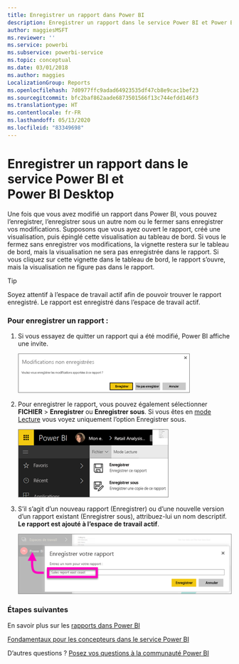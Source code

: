 ```yaml
---
title: Enregistrer un rapport dans Power BI
description: Enregistrer un rapport dans le service Power BI et Power BI Desktop
author: maggiesMSFT
ms.reviewer: ''
ms.service: powerbi
ms.subservice: powerbi-service
ms.topic: conceptual
ms.date: 03/01/2018
ms.author: maggies
LocalizationGroup: Reports
ms.openlocfilehash: 7d0977ffc9adad64923535df47cb8e9cac1bef23
ms.sourcegitcommit: bfc2baf862aade6873501566f13c744efdd146f3
ms.translationtype: HT
ms.contentlocale: fr-FR
ms.lasthandoff: 05/13/2020
ms.locfileid: "83349698"
---
```

# <a name="save-a-report-in-power-bi-service-and-power-bi-desktop"></a>Enregistrer un rapport dans le service Power BI et Power BI Desktop
Une fois que vous avez modifié un rapport dans Power BI, vous pouvez l’enregistrer, l’enregistrer sous un autre nom ou le fermer sans enregistrer vos modifications. Supposons que vous ayez ouvert le rapport, créé une visualisation, puis épinglé cette visualisation au tableau de bord. Si vous le fermez sans enregistrer vos modifications, la vignette restera sur le tableau de bord, mais la visualisation ne sera pas enregistrée dans le rapport. Si vous cliquez sur cette vignette dans le tableau de bord, le rapport s’ouvre, mais la visualisation ne figure pas dans le rapport.

> [!TIP]
> Soyez attentif à l’espace de travail actif afin de pouvoir trouver le rapport enregistré. Le rapport est enregistré dans l’espace de travail actif.
> 
> 

### <a name="to-save-a-report"></a>Pour enregistrer un rapport :
1. Si vous essayez de quitter un rapport qui a été modifié, Power BI affiche une invite.
   
   ![Enregistrer les modifications](media/service-report-save/power-bi-unsaved.png)
2. Pour enregistrer le rapport, vous pouvez également sélectionner **FICHIER** \> **Enregistrer** ou **Enregistrer sous**. Si vous êtes en [mode Lecture](../consumer/end-user-reading-view.md) vous voyez uniquement l’option Enregistrer sous. 
   
   ![Enregistrer le rapport](media/service-report-save/power-bi-save-new.png)
3. S’il s’agit d’un nouveau rapport (Enregistrer) ou d’une nouvelle version d’un rapport existant (Enregistrer sous), attribuez-lui un nom descriptif.  **Le rapport est ajouté à l’espace de travail actif**.
   
    ![nommer le rapport](media/service-report-save/power-bi-save-dialog.png)

### <a name="next-steps"></a>Étapes suivantes
En savoir plus sur les [rapports dans Power BI](../consumer/end-user-reports.md)

[Fondamentaux pour les concepteurs dans le service Power BI](../fundamentals/service-basic-concepts.md)

D’autres questions ? [Posez vos questions à la communauté Power BI](https://community.powerbi.com/)
